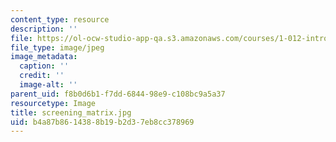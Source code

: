 ```yaml
---
content_type: resource
description: ''
file: https://ol-ocw-studio-app-qa.s3.amazonaws.com/courses/1-012-introduction-to-civil-engineering-design-spring-2002/b4a87b8614388b19b2d37eb8cc378969_screening_matrix.jpg
file_type: image/jpeg
image_metadata:
  caption: ''
  credit: ''
  image-alt: ''
parent_uid: f8b0d6b1-f7dd-6844-98e9-c108bc9a5a37
resourcetype: Image
title: screening_matrix.jpg
uid: b4a87b86-1438-8b19-b2d3-7eb8cc378969
---
```

